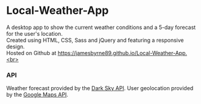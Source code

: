 # Local-Weather-App
A desktop app to show the current weather conditions and a 5-day forecast for the user's location.<br>
Created using HTML, CSS, Sass and jQuery and featuring a responsive design.<br>
Hosted on Github at https://jamesbyrne89.github.io/Local-Weather-App.<br>

### API
Weather forecast provided by the [Dark Sky API](https://darksky.net/forecast/51.4167,-0.1167/uk224/en).
User geolocation provided by the  [Google Maps API](https://developers.google.com/maps).
